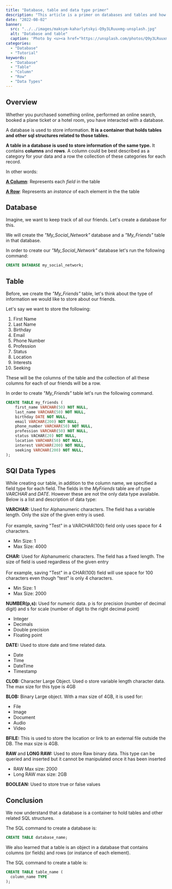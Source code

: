 ```yaml
---
title: "Database, table and data type primer"
description: "This article is a primer on databases and tables and how to create them. It also contains information about data types."
date: "2022-08-02"
banner:
  src: "../../images/maksym-kaharlytskyi-Q9y3LRuuxmg-unsplash.jpg"
  alt: "Database and table"
  caption: 'Photo by <u><a href="https://unsplash.com/photos/Q9y3LRuuxmg">Maksym Kaharlytskyi</a></u>'
categories:
  - "Database"
  - "Tutorial"
keywords:
  - "Database"
  - "Table"
  - "Column"
  - "Row"
  - "Data Types"
---
```


## Overview

Whether you purchased something online, performed an online search, booked a plane ticket or a hotel room, you have interacted with a database.

A database is used to store information. 
**It is a container that holds tables and other sql structures related to those tables.**

**A table in a database is used to store information of the same type.** 
It contains **columns** and **rows**. 
A column could be best described as a category for your data and a row the collection of these categories for each record.

In other words:

**<u>A Column</u>**: Represents each *field* in the table

**<u>A Row</u>**: Represents an *instance* of each element in the the table

## Database

Imagine, we want to keep track of all our friends. Let's create a database for this. 

We will create the *"My_Social_Network"* database and a *"My_Friends"* table in that database.

In order to create our *"My_Social_Network"* database let's run the following command:

```sql
CREATE DATABASE my_social_network;
```

## Table

Before, we create the *"My_Friends"* table, let's think about the type of information we would like to store about our friends.

Let's say we want to store the following:

1. First Name
2. Last Name
3. Birthday
4. Email
5. Phone Number
6. Profession
7. Status
8. Location
9. Interests
10. Seeking

These will be the columns of the table and the collection of all these columns for each of our friends will be a row.

In order to create *"My_Friends"* table let's run the following command.

```sql
CREATE TABLE my_friends (
	first_name VARCHAR(50) NOT NULL,
	last_name VARCHAR(50) NOT NULL,
	birthday DATE NOT NULL,
	email VARCHAR(200) NOT NULL,
	phone_number VARCHAR(50) NOT NULL,
	profession VARCHAR(50) NOT NULL,
	status VACHAR(20) NOT NULL,
	location VARCHAR(50) NOT NULL,
	interest VARCHAR(200) NOT NULL,
	seeking VARCHAR(200) NOT NULL,
);
```

## SQl Data Types

While creating our table, in addition to the column name, we specified a field type for each field. The fields in the *MyFriends* table are of type *VARCHAR* and *DATE*. However these are not the only data type available. Below is a list and description of data type:

**VARCHAR:** Used for Alphanumeric characters. The field has a variable length. Only the size of the given entry is used. <br><br>
For example, saving "Test" in a VARCHAR(100) field only uses space for 4 characters.

- Min Size: 1
- Max Size: 4000

**CHAR:** Used for Alphanumeric characters. The field has a fixed length. The size of field is used regardless of the given entry <br><br>
For example, saving "Test" in a CHAR(100) field will use space for 100 characters even though "test" is only 4 characters.

- Min Size: 1
- Max Size: 2000

**NUMBER(p,s):** Used for numeric data. p is for precision (number of decimal digit) and s for scale (number of digit to the right decimal point)

- Integer
- Decimals
- Double precision
- Floating point

**DATE:** Used to store date and time related data.

- Date
- Time
- DateTime
- Timestamp

**CLOB:** Character Large Object. Used o store variable length character data. The max size for this type is 4GB 

**BLOB:** Binary Large object. With a max size of 4GB, it is used for:

- File
- Image
- Document
- Audio
- Video

**BFILE:** This is used to store the location or link to an external file outside the DB. The max size is 4GB.

**RAW** and **LONG RAW:** Used to store Raw binary data. This type can be queried and inserted but it cannot be manipulated once it has been inserted
- RAW Max size: 2000
- Long RAW max size: 2GB

**BOOLEAN:** Used to store true or false values

## Conclusion

We now understand that a database is a container to hold tables and other related SQL structures.

The SQL command to create a database is: 

```sql
CREATE TABLE database_name;
```


We also learned that a table is an object in a database that contains columns (or fields) and rows (or instance of each element).

The SQL command to create a table is:

```sql
CREATE TABLE table_name (
  column_name TYPE
);
```
